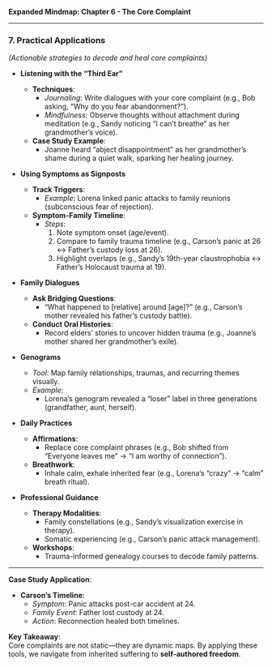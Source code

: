 

**Expanded Mindmap: Chapter 6 - The Core Complaint**

---

### **7. Practical Applications**

_(Actionable strategies to decode and heal core complaints)_

- **Listening with the “Third Ear”**
    
    - **Techniques**:
        - _Journaling_: Write dialogues with your core complaint (e.g., Bob asking, “Why do you fear abandonment?”).
        - _Mindfulness_: Observe thoughts without attachment during meditation (e.g., Sandy noticing “I can’t breathe” as her grandmother’s voice).
    - **Case Study Example**:
        - Joanne heard “abject disappointment” as her grandmother’s shame during a quiet walk, sparking her healing journey.
- **Using Symptoms as Signposts**
    
    - **Track Triggers**:
        - _Example_: Lorena linked panic attacks to family reunions (subconscious fear of rejection).
    - **Symptom-Family Timeline**:
        - _Steps_:
            1. Note symptom onset (age/event).
            2. Compare to family trauma timeline (e.g., Carson’s panic at 26 ↔ Father’s custody loss at 26).
            3. Highlight overlaps (e.g., Sandy’s 19th-year claustrophobia ↔ Father’s Holocaust trauma at 19).
- **Family Dialogues**
    
    - **Ask Bridging Questions**:
        - “What happened to [relative] around [age]?” (e.g., Carson’s mother revealed his father’s custody battle).
    - **Conduct Oral Histories**:
        - Record elders’ stories to uncover hidden trauma (e.g., Joanne’s mother shared her grandmother’s exile).
- **Genograms**
    
    - _Tool_: Map family relationships, traumas, and recurring themes visually.
    - _Example_:
        - Lorena’s genogram revealed a “loser” label in three generations (grandfather, aunt, herself).
- **Daily Practices**
    
    - **Affirmations**:
        - Replace core complaint phrases (e.g., Bob shifted from “Everyone leaves me” → “I am worthy of connection”).
    - **Breathwork**:
        - Inhale calm, exhale inherited fear (e.g., Lorena’s “crazy” → “calm” breath ritual).
- **Professional Guidance**
    
    - **Therapy Modalities**:
        - Family constellations (e.g., Sandy’s visualization exercise in therapy).
        - Somatic experiencing (e.g., Carson’s panic attack management).
    - **Workshops**:
        - Trauma-informed genealogy courses to decode family patterns.

---

**Case Study Application**:

- **Carson’s Timeline**:
    - _Symptom_: Panic attacks post-car accident at 24.
    - _Family Event_: Father lost custody at 24.
    - _Action_: Reconnection healed both timelines.

**Key Takeaway**:  
Core complaints are not static—they are dynamic maps. By applying these tools, we navigate from inherited suffering to **self-authored freedom**.